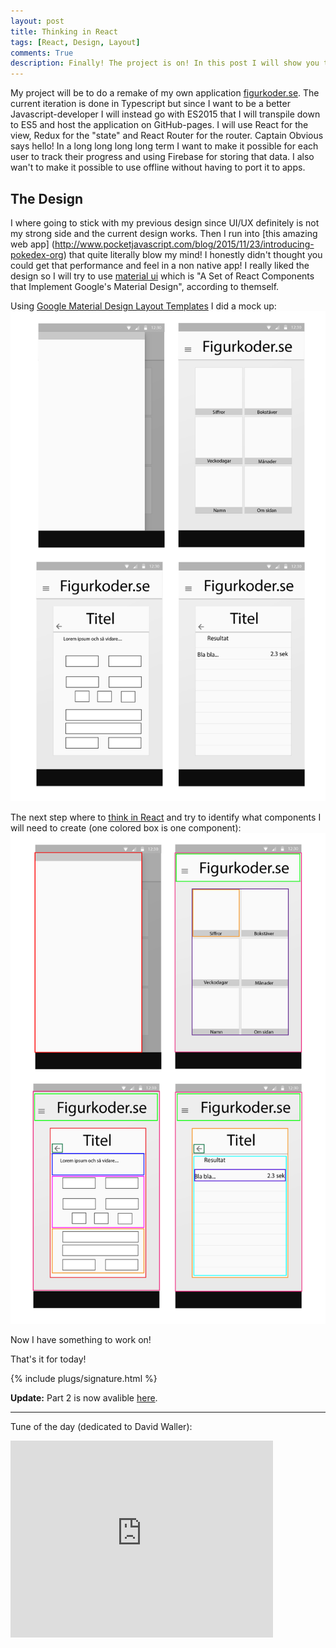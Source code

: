```yaml
---
layout: post
title: Thinking in React
tags: [React, Design, Layout]
comments: True
description: Finally! The project is on! In this post I will show you the design of the project app.
---
```

My project will be to do a remake of my own application [figurkoder.se](http://figurkoder.se). The current iteration is done in Typescript but since I want to be a better Javascript-developer I will instead go with ES2015 that I will transpile down to ES5 and host the application on GitHub-pages. I will use React for the view, Redux for the "state" and React Router for the router. Captain Obvious says hello! In a long long long long term I want to make it possible for each user to track their progress and using Firebase for storing that data. I also wan't to make it possible to use offline without having to port it to apps.

## The Design
I where going to stick with my previous design since UI/UX definitely is not my strong side and the current design works. Then I run into [this amazing web app] (http://www.pocketjavascript.com/blog/2015/11/23/introducing-pokedex-org) that quite literally blow my mind! I honestly didn't thought you could get that performance and feel in a non native app! I really liked the design so I will try to use [material ui](http://www.material-ui.com/) which is "A Set of React Components that Implement Google's Material Design", according to themself.

Using [Google Material Design Layout Templates](https://www.google.com/design/spec/resources/layout-templates.html) I did a mock up:  
![Layout Of The App](https://raw.githubusercontent.com/OskarKlintrotSkolarbeteWP14/2dv607.oskarklintrot.se/gh-pages/public/pics/figurkoder.gif)

The next step where to [think in React](https://facebook.github.io/react/docs/thinking-in-react.html) and try to identify what components I will need to create (one colored box is one component):  
![React Components Of The App](https://raw.githubusercontent.com/OskarKlintrotSkolarbeteWP14/2dv607.oskarklintrot.se/gh-pages/public/pics/figurkoder_react.gif)

Now I have something to work on!

That's it for today!

{% include plugs/signature.html %}  

<strong>Update:</strong> Part 2 is now avalible [here](/thinking-in-react-pt2/).

__________

Tune of the day (dedicated to David Waller):
<iframe width="420" height="315" src="https://www.youtube.com/embed/E0f5zlagj4E" frameborder="0" allowfullscreen></iframe>
